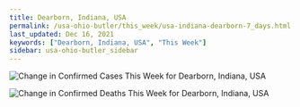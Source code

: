 ```yaml
---
title: Dearborn, Indiana, USA
permalink: /usa-ohio-butler/this_week/usa-indiana-dearborn-7_days.html
last_updated: Dec 16, 2021
keywords: ["Dearborn, Indiana, USA", "This Week"]
sidebar: usa-ohio-butler_sidebar
---
```


![Change in Confirmed Cases This Week for Dearborn, Indiana, USA](/covid_tracker/images/graphs/usa-indiana-dearborn-delta_confirmed-7_days_graph.png)

![Change in Confirmed Deaths This Week for Dearborn, Indiana, USA](/covid_tracker/images/graphs/usa-indiana-dearborn-delta_deaths-7_days_graph.png)
